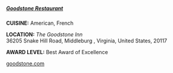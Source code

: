##### [Goodstone Restaurant](//goodstone.com)
**CUISINE:** American, French

**LOCATION:** *The Goodstone Inn*<br>
36205 Snake Hill Road, Middleburg , Virginia, United States, 20117

**AWARD LEVEL:** Best Award of Excellence

[goodstone.com](//goodstone.com)
